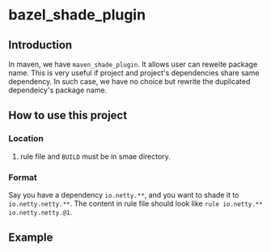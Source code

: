 bazel_shade_plugin
==================

## Introduction
In maven, we have `maven_shade_plugin`. It allows user can reweite package name. This is very useful if project 
 and project's dependencies share same dependency. In such case, we have no choice but rewrite the duplicated dependeicy's package name. 
 
## How to use this project
### Location
1. rule file and `BUILD` must be in smae directory.
### Format
Say you have a dependency `io.netty.**`, and you want to shade it to `io.netty.netty.**`. The content in rule file should look like `rule io.netty.** io.netty.netty.@1`.

## Example
